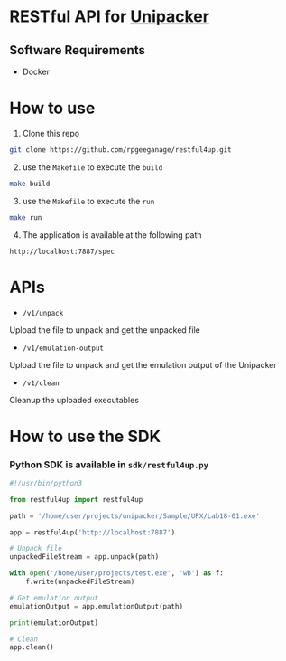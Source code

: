 # RESTful API for [Unipacker](https://github.com/unipacker/unipacker)

## Software Requirements
* Docker

# How to use
1. Clone this repo

```sh
git clone https://github.com/rpgeeganage/restful4up.git
```
2. use the `Makefile` to execute the `build`

```sh
make build
```
3. use the `Makefile` to execute the `run`

```sh
make run
```
4. The application is available at the following path
```
http://localhost:7887/spec
```

# APIs
* `/v1/unpack`

Upload the file to unpack and get the unpacked file

* `/v1/emulation-output`

Upload the file to unpack and get the emulation output of the Unipacker

* `/v1/clean`

Cleanup the uploaded executables


# How to use the SDK
### Python SDK is available in `sdk/restful4up.py`
```python
#!/usr/bin/python3

from restful4up import restful4up

path = '/home/user/projects/unipacker/Sample/UPX/Lab18-01.exe'

app = restful4up('http://localhost:7887')

# Unpack file
unpackedFileStream = app.unpack(path)

with open('/home/user/projects/test.exe', 'wb') as f:
    f.write(unpackedFileStream)

# Get emulation output
emulationOutput = app.emulationOutput(path)

print(emulationOutput)

# Clean
app.clean()
```
